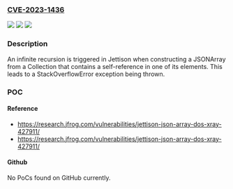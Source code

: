 ### [CVE-2023-1436](https://cve.mitre.org/cgi-bin/cvename.cgi?name=CVE-2023-1436)
![](https://img.shields.io/static/v1?label=Product&message=jettison&color=blue)
![](https://img.shields.io/static/v1?label=Version&message=0%3C%201.5.4%20&color=brighgreen)
![](https://img.shields.io/static/v1?label=Vulnerability&message=CWE-674%20Uncontrolled%20Recursion&color=brighgreen)

### Description

An infinite recursion is triggered in Jettison when constructing a JSONArray from a Collection that contains a self-reference in one of its elements. This leads to a StackOverflowError exception being thrown.

### POC

#### Reference
- https://research.jfrog.com/vulnerabilities/jettison-json-array-dos-xray-427911/
- https://research.jfrog.com/vulnerabilities/jettison-json-array-dos-xray-427911/

#### Github
No PoCs found on GitHub currently.

